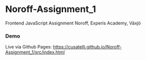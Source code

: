 # Noroff-Assignment_1
Frontend JavaScript Assignment Noroff, Experis Academy, Växjö

### Demo
Live via Github Pages: https://cusatelli.github.io/Noroff-Assignment_1/src/index.html
